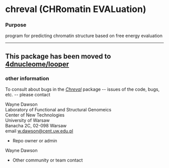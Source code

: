 # chreval (CHRomatin EVALuation) #

### Purpose ###

program for predicting chromatin structure based on free energy evaluation  

----
This package has been moved to [4dnucleome/looper](https://github.com/4dnucleome/looper)
----
### other information ### 

To consult about bugs in the [_Chreval_](https://github.com/4dnucleome/looper) package 
-- issues of the code, bugs, etc. -- please contact 

Wayne Dawson  
Laboratory of Functional and Structural Genomeics  
Center of New Technologies  
University of Warsaw  
Banacha 2C, 02-098 Warsaw  
email w.dawson@cent.uw.edu.pl  

* Repo owner or admin

Wayne Dawson
* Other community or team contact
